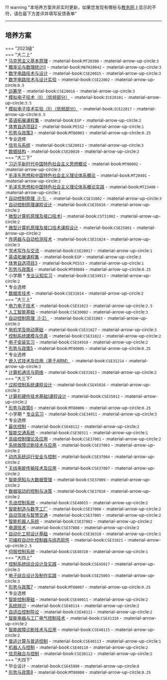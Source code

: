 !!! warning "本培养方案并非实时更新，如果您发现有哪些与[教务网](https://my.cqu.edu.cn)上显示的不符，请在最下方差评并填写反馈表单"

---

## 培养方案  

=== "2023级"  
    === "大二上"  
        * [马克思主义基本原理](../../../课程/马克思主义基本原理.md) - :material-book:`MT20300` - :material-arrow-up-circle:`3`  
        * [概率论与数理统计Ⅱ](../../../课程/概率论与数理统计.md) - :material-book:`MATH20042` - :material-arrow-up-circle:`3`  
        * [数字电路技术与设计](../../../课程/数字电路技术与设计.md) - :material-book:`CSE20015` - :material-arrow-up-circle:`3`  
        * [数字电路技术与设计实验](../../../课程/数字电路技术与设计实验.md) - :material-book:`CSE22002` - :material-arrow-up-circle:`0.5`  
        * [运筹学](../../../课程/运筹学.md) - :material-book:`CSE20016` - :material-arrow-up-circle:`3`  
        * [模拟电子技术（Ⅱ）（低频部分）](../../../课程/模拟电子技术.md) - :material-book:`ICE20101` - :material-arrow-up-circle:`3.5`  
        * [模拟电子技术实验（Ⅱ）（低频部分）](../../../课程/模拟电子技术实验.md) - :material-book:`ICE22017` - :material-arrow-up-circle:`0.5`  
        * [英语拓展课程集](../../../课程/英语.md) - :material-book:`EGP` - :material-arrow-up-circle:`2`  
        * [体育自选项目2](../../../课程/体育/index.md) - :material-book:`PESS2` - :material-arrow-up-circle:`1`  
        * [形势与政策3](../../../课程/形势与政策.md) - :material-book:`MT80003` - :material-arrow-up-circle:`0.25`  
        * 专业选修  
            * [信号与系统](../../../课程/信号与系统.md) - :material-book:`CSE20013` - :material-arrow-up-circle:`3`  
            * [数据结构](../../../课程/数据结构.md) - :material-book:`CSE20010` - :material-arrow-up-circle:`2`  
    === "大二下"  
        * [习近平新时代中国特色社会主义思想概论](../../../课程/习近平新时代中国特色社会主义思想概论.md) - :material-book:`MT00002` - :material-arrow-up-circle:`3`  
        * [毛泽东思想和中国特色社会主义理论体系概论](../../../课程/毛泽东思想和中国特色社会主义理论体系概论.md) - :material-book:`MT20401` - :material-arrow-up-circle:`2`  
        * [毛泽东思想和中国特色社会主义理论体系概论实践](../../../课程/毛泽东思想和中国特色社会主义理论体系概论实践.md) - :material-book:`MT23400` - :material-arrow-up-circle:`1`  
        * [自动控制原理（Ⅰ-1）](../../../课程/自动控制原理.md) - :material-book:`CSE31002` - :material-arrow-up-circle:`3`  
        * [自动控制原理课程设计](../../../课程/自动控制原理课程设计.md) - :material-book:`CSE35010` - :material-arrow-up-circle:`2`  
        * [微型计算机原理及接口技术I](../../../课程/微型计算机原理及接口技术.md) - :material-book:`CST31002` - :material-arrow-up-circle:`2`  
        * [微型计算机原理及接口技术课程设计](../../../课程/微型计算机原理及接口技术课程设计.md) - :material-book:`CSE25001` - :material-arrow-up-circle:`2`  
        * [传感器与自动检测技术](../../../课程/传感器与自动检测技术.md) - :material-book:`CSE31024` - :material-arrow-up-circle:`3`  
        * [学术写作与交流](../../../课程/学术写作与交流.md) - :material-book:`CSE20017` - :material-arrow-up-circle:`1`  
        * [英语拓展课程集](../../../课程/英语.md) - :material-book:`EGP` - :material-arrow-up-circle:`2`  
        * [体育自选项目3](../../../课程/体育/index.md) - :material-book:`PESS3` - :material-arrow-up-circle:`1`  
        * [形势与政策4](../../../课程/形势与政策.md) - :material-book:`MT80004` - :material-arrow-up-circle:`0.25`  
        * 小学期
            * [专业认知实习](../../../课程/专业认知实习.md) - :material-book:`CSE34913` - :material-arrow-up-circle:`2`  
        * 专业选修  
            * [数据库技术](../../../课程/数据库技术.md) - :material-book:`CSE31014` - :material-arrow-up-circle:`2`  
    === "大三上"  
        * [电力电子技术](../../../课程/电力电子技术.md) - :material-book:`CSE31023` - :material-arrow-up-circle:`2.5`  
        * [人工智能基础](../../../课程/人工智能基础.md) - :material-book:`CSE30002` - :material-arrow-up-circle:`3`  
        * [自动控制原理（Ⅰ-2）](../../../课程/自动控制原理.md) - :material-book:`CSE31003` - :material-arrow-up-circle:`3`  
        * [电机学及拖动基础](../../../课程/电机学及拖动基础.md) - :material-book:`CSE31027` - :material-arrow-up-circle:`3`  
        * [控制系统建模与仿真](../../../课程/控制系统建模与仿真.md) - :material-book:`CSE31022` - :material-arrow-up-circle:`2`  
        * [电子安装实习](../../../课程/电子安装实习.md) - :material-book:`CSE34910` - :material-arrow-up-circle:`2`  
        * [形势与政策5](../../../课程/形势与政策.md) - :material-book:`MT80005` - :material-arrow-up-circle:`0.25`  
        * 专业选修  
            * [嵌入式技术及应用（基于ARM）](../../../课程/嵌入式技术及应用.md) - :material-book:`CSE31214` - :material-arrow-up-circle:`3`  
            * [计算机通讯与网络](../../../课程/计算机通讯与网络.md) - :material-book:`CSE31013` - :material-arrow-up-circle:`2`  
    === "大三下"  
        * [过程控制系统课程设计](../../../课程/过程控制系统课程设计.md) - :material-book:`CSE45016` - :material-arrow-up-circle:`2`  
        * [计算机硬件技术基础Ⅰ课程设计](../../../课程/计算机硬件技术基础课程设计.md) - :material-book:`CSE35012` - :material-arrow-up-circle:`2`  
        * [形势与政策6](../../../课程/形势与政策.md) - :material-book:`MT80006` - :material-arrow-up-circle:`0.25`  
        * 小学期
            * [专业实习](../../../课程/专业实习.md) - :material-book:`CSE34911` - :material-arrow-up-circle:`3`  
        * 专业选修  
            * [最优控制](../../../课程/最优控制.md) - :material-book:`CSE40112` - :material-arrow-up-circle:`2`  
            * [智能交通系统](../../../课程/智能交通系统.md) - :material-book:`CSE30311` - :material-arrow-up-circle:`1`  
            * [高级控制理论及应用](../../../课程/高级控制理论及应用.md) - :material-book:`CSE37001` - :material-arrow-up-circle:`2`  
            * [系统故障诊断技术与应用](../../../课程/系统故障诊断技术与应用.md) - :material-book:`CSE37003` - :material-arrow-up-circle:`2`  
            * [动态系统运行安全与控制](../../../课程/动态系统运行安全与控制.md) - :material-book:`CSE37004` - :material-arrow-up-circle:`2`  
            * [无线电能传输技术及应用](../../../课程/无线电能传输技术及应用.md) - :material-book:`CSE37007` - :material-arrow-up-circle:`2`  
            * [智能感知与大数据管理](../../../课程/智能感知与大数据管理.md) - :material-book:`CSE37009` - :material-arrow-up-circle:`2`  
            * [数据驱动的控制与决策](../../../课程/数据驱动的控制与决策.md) - :material-book:`CSE37010` - :material-arrow-up-circle:`2`  
            * [先进控制系统](../../../课程/先进控制系统.md) - :material-book:`CSE40015` - :material-arrow-up-circle:`2`  
            * [智能制造与数字工厂](../../../课程/智能制造与数字工厂.md) - :material-book:`CSE37006` - :material-arrow-up-circle:`2`  
            * [自动驾驶与智慧交通](../../../课程/自动驾驶与智慧交通.md) - :material-book:`CSE37005` - :material-arrow-up-circle:`2`  
            * [智能机器人系统](../../../课程/智能机器人系统.md) - :material-book:`CSE37002` - :material-arrow-up-circle:`2`  
            * [电源技术](../../../课程/电源技术.md) - :material-book:`CSE37008` - :material-arrow-up-circle:`2`  
            * [自动化工程设计基础](../../../课程/自动化工程设计基础.md) - :material-book:`CSE30310` - :material-arrow-up-circle:`1`  
            * [可编程自动化控制器与组态软件](../../../课程/可编程自动化控制器与组态软件.md) - :material-book:`CSE31021` - :material-arrow-up-circle:`2.5`  
            * [伺服控制系统](../../../课程/伺服控制系统.md) - :material-book:`CSE40310` - :material-arrow-up-circle:`1`  
    === "大四上"  
        * [控制系统综合设计及实践](../../../课程/控制系统综合设计及实践.md) - :material-book:`CSE45017` - :material-arrow-up-circle:`3`  
        * [电子综合设计及制作实践](../../../课程/电子综合设计及制作实践.md) - :material-book:`CSE25003` - :material-arrow-up-circle:`3`  
        * [形势与政策7](../../../课程/形势与政策.md) - :material-book:`MT80007` - :material-arrow-up-circle:`0.25`  
        * 专业选修  
            * [智能控制基础](../../../课程/智能控制基础.md) - :material-book:`CSE40011` - :material-arrow-up-circle:`2`  
            * [系统辨识](../../../课程/系统辨识.md) - :material-book:`CSE40114` - :material-arrow-up-circle:`2`  
            * [自适应控制导论](../../../课程/自适应控制导论.md) - :material-book:`CSE40111` - :material-arrow-up-circle:`2`  
            * [智能电器与工厂电气控制技术](../../../课程/智能电器与工厂电气控制技术.md) - :material-book:`CSE41310` - :material-arrow-up-circle:`2`  
            * [智能故障诊断技术与应用](../../../课程/智能故障诊断技术与应用.md) - :material-book:`CSE40115` - :material-arrow-up-circle:`2`  
            * [普适计算与普适控制](../../../课程/普适计算与普适控制.md) - :material-book:`CSE40113` - :material-arrow-up-circle:`1`  
            * [机器人与控制](../../../课程/机器人与控制.md) - :material-book:`CSE40110` - :material-arrow-up-circle:`2`  
            * [信息融合与控制](../../../课程/信息融合与控制.md) - :material-book:`CSE30112` - :material-arrow-up-circle:`2`  
    === "大四下"  
        * 毕业设计 - :material-book:`CSE45990` - :material-arrow-up-circle:`8`  
        * [形势与政策8](../../../课程/形势与政策.md) - :material-book:`MT80008` - :material-arrow-up-circle:`0.25`  
